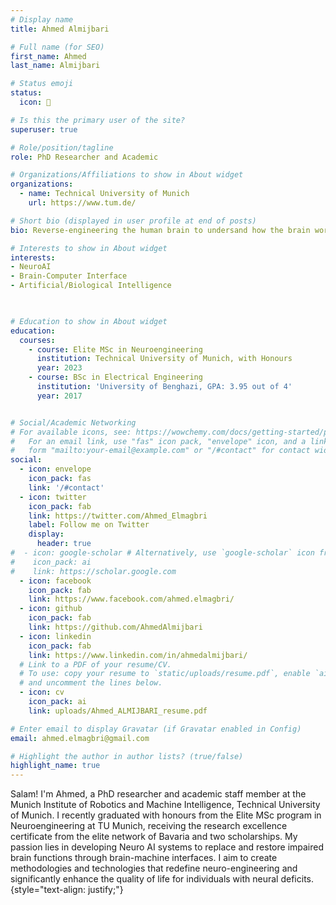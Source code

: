 ```yaml
---
# Display name
title: Ahmed Almijbari

# Full name (for SEO)
first_name: Ahmed
last_name: Almijbari

# Status emoji
status:
  icon: 🧠

# Is this the primary user of the site?
superuser: true

# Role/position/tagline
role: PhD Researcher and Academic

# Organizations/Affiliations to show in About widget
organizations:
  - name: Technical University of Munich
    url: https://www.tum.de/

# Short bio (displayed in user profile at end of posts)
bio: Reverse-engineering the human brain to undersand how the brain works, build robust intelligent systems, and use these technologies to help people with disabilities.

# Interests to show in About widget
interests:
- NeuroAI
- Brain-Computer Interface
- Artificial/Biological Intelligence

 

# Education to show in About widget
education:
  courses:
    - course: Elite MSc in Neuroengineering
      institution: Technical University of Munich, with Honours
      year: 2023
    - course: BSc in Electrical Engineering
      institution: 'University of Benghazi, GPA: 3.95 out of 4'
      year: 2017


# Social/Academic Networking
# For available icons, see: https://wowchemy.com/docs/getting-started/page-builder/#icons
#   For an email link, use "fas" icon pack, "envelope" icon, and a link in the
#   form "mailto:your-email@example.com" or "/#contact" for contact widget.
social:
  - icon: envelope
    icon_pack: fas
    link: '/#contact'
  - icon: twitter
    icon_pack: fab
    link: https://twitter.com/Ahmed_Elmagbri
    label: Follow me on Twitter
    display:
      header: true
#  - icon: google-scholar # Alternatively, use `google-scholar` icon from `ai` icon pack
#    icon_pack: ai
#    link: https://scholar.google.com
  - icon: facebook
    icon_pack: fab
    link: https://www.facebook.com/ahmed.elmagbri/
  - icon: github
    icon_pack: fab
    link: https://github.com/AhmedAlmijbari
  - icon: linkedin
    icon_pack: fab
    link: https://www.linkedin.com/in/ahmedalmijbari/
  # Link to a PDF of your resume/CV.
  # To use: copy your resume to `static/uploads/resume.pdf`, enable `ai` icons in `params.yaml`,
  # and uncomment the lines below.
  - icon: cv
    icon_pack: ai
    link: uploads/Ahmed_ALMIJBARI_resume.pdf

# Enter email to display Gravatar (if Gravatar enabled in Config)
email: ahmed.elmagbri@gmail.com

# Highlight the author in author lists? (true/false)
highlight_name: true
---
```


Salam! I'm Ahmed, a PhD researcher and academic staff member at the Munich Institute of Robotics and Machine Intelligence, Technical University of Munich. I recently graduated with honours from the Elite MSc program in Neuroengineering at TU Munich, receiving the research excellence certificate from the elite network of Bavaria and two scholarships. My passion lies in developing Neuro AI systems to replace and restore impaired brain functions through brain-machine interfaces. I aim to create methodologies and technologies that redefine neuro-engineering and significantly enhance the quality of life for individuals with neural deficits.
{style="text-align: justify;"}
